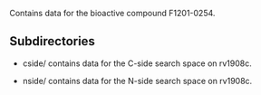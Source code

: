 Contains data for the bioactive compound F1201-0254.

## Subdirectories

- cside/ contains data for the C-side search space on rv1908c.

- nside/ contains data for the N-side search space on rv1908c.

